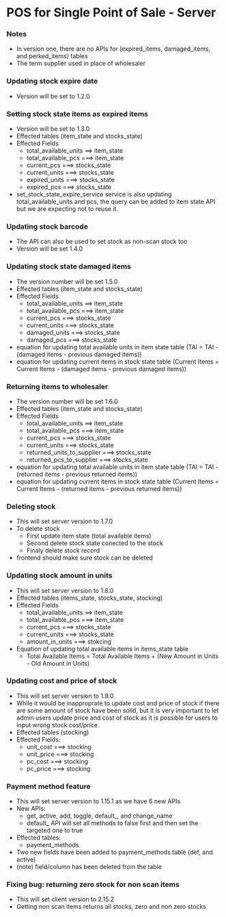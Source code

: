 # POS for Single Point of Sale - Server

### Notes
- In version one, there are no APIs for (expired_items, damaged_items, and perked_items) tables
- The term supplier used in place of wholesaler

### Updating stock expire date
- Version will be set to 1.2.0

### Setting stock state items as expired items
- Version will be set to 1.3.0
- Effected tables (item_state and stocks_state)
- Effected Fields
  - total_available_units ==> item_state
  - total_available_pcs ===> item_state
  - current_pcs ===> stocks_state
  - current_units ===> stocks_state
  - expired_units ===> stocks_state
  - expired_pcs ===> stocks_state
- set_stock_state_expire_service service is also updating total_available_units and pcs, the query can be added to item state API but we are expecting not to reuse it.

### Updating stock barcode
- The API can also be used to set stock as non-scan stock too
- Version will be set 1.4.0

### Updating stock state damaged items
- The version number will be set 1.5.0
- Effected tables (item_state and stocks_state)
- Effected Fields
  - total_available_units ==> item_state
  - total_available_pcs ===> item_state
  - current_pcs ===> stocks_state
  - current_units ===> stocks_state
  - damaged_units ===> stocks_state
  - damaged_pcs ===> stocks_state
- equation for updating total available units in item state table (TAI = TAI - (damaged items - previous damaged items))
- equation for updating current items in stock state table  (Current Items = Current Items - (damaged items - previous damaged items))


### Returning items to wholesaler
- The version number will be set 1.6.0
- Effected tables (item_state and stocks_state)
- Effected Fields
  - total_available_units ==> item_state
  - total_available_pcs ===> item_state
  - current_pcs ===> stocks_state
  - current_units ===> stocks_state
  - returned_units_to_supplier ===> stocks_state
  - returned_pcs_to_supplier ===> stocks_state
- equation for updating total available units in item state table (TAI = TAI - (returned items - previous returned items))
- equation for updating current items in stock state table  (Current Items = Current Items - (returned items - previous returned items))

### Deleting stock
- This will set server version to 1.7.0
- To delete stock
  - First update item state (total available items)
  - Second delete stock state conected to the stock
  - Finaly delete stock record
- frontend should make sure stock can be deleted

### Updating stock amount in units
- This will set server version to 1.8.0
- Effected tables (items_state, stocks_state, stocking)
- Effected Fields
  - total_available_units ==> item_state
  - total_available_pcs ===> item_state
  - current_pcs ===> stocks_state
  - current_units ===> stocks_state
  - amount_in_units ===> stokcing
- Equation of updating total available items in items_state table
  - Total Available Items = Total Available Items + (New Amount in Units - Old Amount in Units)

### Updating cost and price of stock
- This will set server version to 1.9.0
- While it would be inapproprate to update cost and price of stock if there are some amount of stock have been solid, but it is very important to let admin users update price and cost of stock as it is possible for users to input wrong stock cost/price.
- Effected tables (stocking)
- Effected Fields:
  - unit_cost ===> stocking
  - unit_price ===> stocking
  - pc_cost ===> stocking
  - pc_price ===> stocking

### Payment method feature
- This will set server version to 1.15.1 as we have 6 new APIs
- New APIs:
  - get, active, add, toggle, default_, and change_name
  - default_ API will set all methods to false first and then set the targeted one to true
- Effected tables:
  - payment_methods
- Two new fields have been added to payment_methods table (def, and active)
- (note) field/column has been deleted from the table

### Fixing bug: returning zero stock for non scan items
- This will set client version to 2.15.2
- Getting non scan items returns all stocks, zero and non zero stocks

